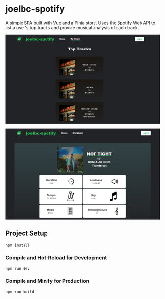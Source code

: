 # joelbc-spotify

A simple SPA built with Vue and a Pinia store. Uses the Spotify Web API to list a user's top tracks and provide musical analysis of each track.

![Screenshot of My Music page](/src/assets/screenshots/top_tracks.png?raw=true)

![Screenshot of track analysis](/src/assets/screenshots/not_tight.png?raw=true)

## Project Setup

```sh
npm install
```

### Compile and Hot-Reload for Development

```sh
npm run dev
```

### Compile and Minify for Production

```sh
npm run build
```
